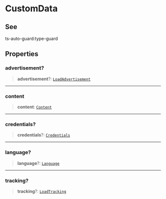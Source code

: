 # CustomData

## See

ts-auto-guard:type-guard

## Properties

### advertisement?

> **advertisement**?: [`LoadAdvertisement`](reference/functions/LoadAdvertisement.md)

***

### content

> **content**: [`Content`](reference/functions/Content.md)

***

### credentials?

> **credentials**?: [`Credentials`](reference/functions/Credentials.md)

***

### language?

> **language**?: [`Language`](reference/functions/Language.md)

***

### tracking?

> **tracking**?: [`LoadTracking`](reference/functions/LoadTracking.md)
